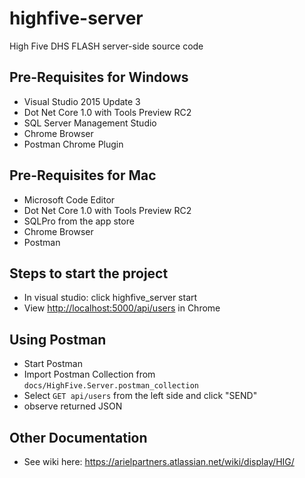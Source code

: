 # highfive-server 
High Five DHS FLASH server-side source code

## Pre-Requisites for Windows
* Visual Studio 2015 Update 3
* Dot Net Core 1.0 with Tools Preview RC2
* SQL Server Management Studio
* Chrome Browser
* Postman Chrome Plugin

## Pre-Requisites for Mac
* Microsoft Code Editor
* Dot Net Core 1.0 with Tools Preview RC2
* SQLPro from the app store
* Chrome Browser
* Postman

## Steps to start the project
* In visual studio: click highfive_server start
* View <http://localhost:5000/api/users> in Chrome

## Using Postman
* Start Postman
* Import Postman Collection from `docs/HighFive.Server.postman_collection`
* Select `GET api/users` from the left side and click "SEND" 
* observe returned JSON

## Other Documentation
* See wiki here: https://arielpartners.atlassian.net/wiki/display/HIG/
